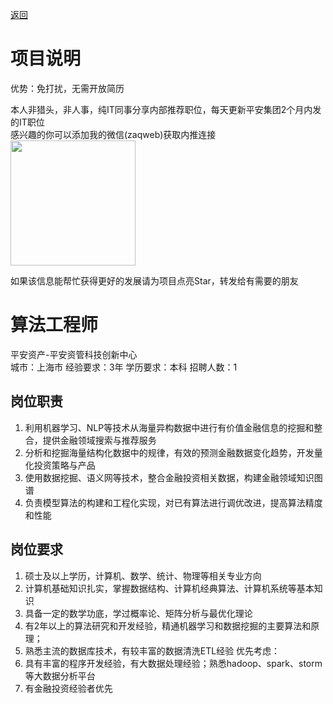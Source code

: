 [返回](../../)

# 项目说明

优势：免打扰，无需开放简历

本人非猎头，非人事，纯IT同事分享内部推荐职位，每天更新平安集团2个月内发的IT职位  
感兴趣的你可以添加我的微信(zaqweb)获取内推连接  
<img src="https://github.com/zaqweb/PA-IT-JOBS/blob/master/WechatICode.jpeg"  height="200" width="200">

如果该信息能帮忙获得更好的发展请为项目点亮Star，转发给有需要的朋友

# 算法工程师
平安资产-平安资管科技创新中心  
城市：上海市 经验要求：3年 学历要求：本科  招聘人数：1

## 岗位职责
1.	利用机器学习、NLP等技术从海量异构数据中进行有价值金融信息的挖掘和整合，提供金融领域搜索与推荐服务
2.	分析和挖掘海量结构化数据中的规律，有效的预测金融数据变化趋势，开发量化投资策略与产品
3.	使用数据挖掘、语义网等技术，整合金融投资相关数据，构建金融领域知识图谱
4.	负责模型算法的构建和工程化实现，对已有算法进行调优改进，提高算法精度和性能

## 岗位要求
1.	硕士及以上学历，计算机、数学、统计、物理等相关专业方向
2.	计算机基础知识扎实，掌握数据结构、计算机经典算法、计算机系统等基本知识
3.	具备一定的数学功底，学过概率论、矩阵分析与最优化理论
4.	有2年以上的算法研究和开发经验，精通机器学习和数据挖掘的主要算法和原理； 
5.	熟悉主流的数据库技术，有较丰富的数据清洗ETL经验
优先考虑：
1.	具有丰富的程序开发经验，有大数据处理经验；熟悉hadoop、spark、storm等大数据分析平台
2.	有金融投资经验者优先




